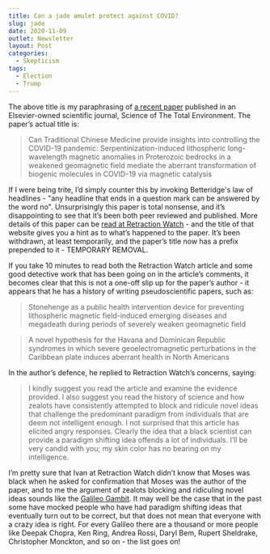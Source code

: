 ```yaml
---
title: Can a jade amulet protect against COVID?
slug: jade
date: 2020-11-09
outlet: Newsletter
layout: Post
categories:
  - Skepticism
tags:
  - Election
  - Trump
---
```


The above title is my paraphrasing of [a recent paper](https://www.sciencedirect.com/science/article/pii/S0048969720363592) published in an Elsevier-owned scientific journal, Science of The Total Environment. The paper’s actual title is:

<!-- more -->

> Can Traditional Chinese Medicine provide insights into controlling the COVID-19 pandemic: Serpentinization-induced lithospheric long-wavelength magnetic anomalies in Proterozoic bedrocks in a weakened geomagnetic field mediate the aberrant transformation of biogenic molecules in COVID-19 via magnetic catalysis

If I were being trite, I’d simply counter this by invoking Betteridge's law of headlines - "any headline that ends in a question mark can be answered by the word no". Unsurprisingly this paper is total nonsense, and it’s disappointing to see that it’s been both peer reviewed and published. More details of this paper can be [read at Retraction Watch](https://retractionwatch.com/2020/10/29/amulets-may-prevent-covid-19-says-a-paper-in-elsevier-journal-they-dont/) - and the title of that website gives you a hint as to what’s happened to the paper. It’s been withdrawn, at least temporarily, and the paper’s title now has a prefix prepended to it - TEMPORARY REMOVAL.

If you take 10 minutes to read both the Retraction Watch article and some good detective work that has been going on in the article’s comments, it becomes clear that this is not a one-off slip up for the paper’s author - it appears that he has a history of writing pseudoscientific papers, such as:

> Stonehenge as a public health intervention device for preventing lithospheric magnetic field-induced emerging diseases and megadeath during periods of severely weaken geomagnetic field

> A novel hypothesis for the Havana and Dominican Republic syndromes in which severe geoelectromagnetic perturbations in the Caribbean plate induces aberrant health in North Americans

In the author’s defence, he replied to Retraction Watch’s concerns, saying:

> I kindly suggest you read the article and examine the evidence provided. I also suggest you read the history of science and how zealots have consistently attempted to block and ridicule novel ideas that challenge the predominant paradigm from individuals that are deem not intelligent enough. I not surprised that this article has elicited angry responses. Clearly the idea that a black scientist can provide a paradigm shifting idea offends a lot of individuals. I’ll be very candid with you; my skin color has no bearing on my intelligence.

I’m pretty sure that Ivan at Retraction Watch didn’t know that Moses was black when he asked for confirmation that Moses was the author of the paper, and to me the argument of zealots blocking and ridiculing novel ideas sounds like the [Galileo Gambit](https://rationalwiki.org/wiki/Galileo_gambit). It may well be the case that in the past some have mocked people who have had paradigm shifting ideas that eventually turn out to be correct, but that does not mean that everyone with a crazy idea is right. For every Galileo there are a thousand or more people like Deepak Chopra, Ken Ring, Andrea Rossi, Daryl Bem, Rupert Sheldrake, Christopher Monckton, and so on - the list goes on!
